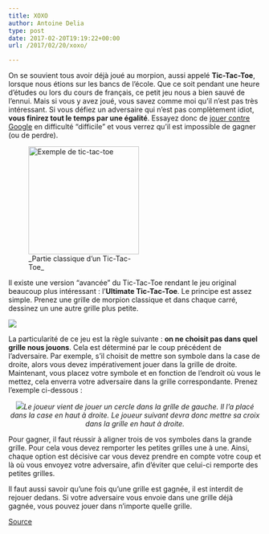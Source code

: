 ```yaml
---
title: XOXO
author: Antoine Delia
type: post
date: 2017-02-20T19:19:22+00:00
url: /2017/02/20/xoxo/

---
```

On se souvient tous avoir déjà joué au morpion, aussi appelé **Tic-Tac-Toe**, lorsque nous étions sur les bancs de l&#8217;école. Que ce soit pendant une heure d&#8217;études ou lors du cours de français, ce petit jeu nous a bien sauvé de l&#8217;ennui. Mais si vous y avez joué, vous savez comme moi qu&#8217;il n&#8217;est pas très intéressant. Si vous défiez un adversaire qui n&#8217;est pas complètement idiot, **vous finirez tout le temps par une égalité**. Essayez donc de [jouer contre Google][1] en difficulté &#8220;difficile&#8221; et vous verrez qu&#8217;il est impossible de gagner (ou de perdre).

<figure style="width: 220px" class="wp-caption aligncenter"><img loading="lazy" src="https://i0.wp.com/i.imgur.com/gXiPYmd.png?resize=220%2C215&#038;ssl=1" alt="Exemple de tic-tac-toe" width="220" height="215" data-recalc-dims="1" /><figcaption class="wp-caption-text">_Partie classique d&#8217;un Tic-Tac-Toe_</figcaption></figure>

Il existe une version &#8220;avancée&#8221; du Tic-Tac-Toe rendant le jeu original beaucoup plus intéressant : l&#8217;**Ultimate Tic-Tac-Toe**. Le principe est assez simple. Prenez une grille de morpion classique et dans chaque carré, dessinez un une autre grille plus petite.

<img class="aligncenter" src="https://i0.wp.com/i.imgur.com/1Mf5Wvo.png?w=1000&#038;ssl=1" data-recalc-dims="1" /> 

La particularité de ce jeu est la règle suivante : **on ne choisit pas dans quel grille nous jouons**. Cela est déterminé par le coup précédent de l&#8217;adversaire. Par exemple, s&#8217;il choisit de mettre son symbole dans la case de droite, alors vous devez impérativement jouer dans la grille de droite. Maintenant, vous placez votre symbole et en fonction de l&#8217;endroit où vous le mettez, cela enverra votre adversaire dans la grille correspondante. Prenez l&#8217;exemple ci-dessous :

<p style="text-align: center;">
  <img class="aligncenter" src="https://i0.wp.com/i.imgur.com/rEIAYxV.png?w=1000&#038;ssl=1" data-recalc-dims="1" /><em>Le joueur vient de jouer un cercle dans la grille de gauche. Il l&#8217;a placé dans la case en haut à droite. Le joueur suivant devra donc mettre sa croix dans la grille en haut à droite.</em>
</p>

Pour gagner, il faut réussir à aligner trois de vos symboles dans la grande grille. Pour cela vous devez remporter les petites grilles une à une. Ainsi, chaque option est décisive car vous devez prendre en compte votre coup et là où vous envoyez votre adversaire, afin d&#8217;éviter que celui-ci remporte des petites grilles.

Il faut aussi savoir qu&#8217;une fois qu&#8217;une grille est gagnée, il est interdit de rejouer dedans. Si votre adversaire vous envoie dans une grille déjà gagnée, vous pouvez jouer dans n&#8217;importe quelle grille.

[Source][2]

 [1]: https://www.google.com/search?q=tic+tac+toe
 [2]: https://mathwithbaddrawings.com/2013/06/16/ultimate-tic-tac-toe/